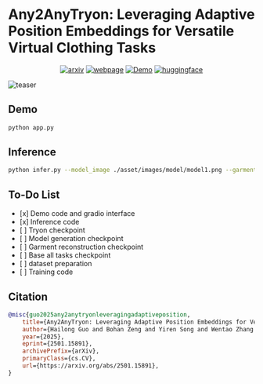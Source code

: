 # Any2AnyTryon: Leveraging Adaptive Position Embeddings for Versatile Virtual Clothing Tasks
<div style="display: flex; justify-content: center; align-items: center;">
  <a href="https://arxiv.org/abs/2501.15891" style="margin: 0 2px;">
    <img src='https://img.shields.io/badge/arXiv-2501.15891-red?style=flat&logo=arXiv&logoColor=red' alt='arxiv'>
  </a>
  <a href='https://logn-2024.github.io/Any2anyTryon/' style="margin: 0 2px;">
    <img src='https://img.shields.io/badge/Webpage-Project-silver?style=flat&logo=&logoColor=orange' alt='webpage'>
  </a>
  <a href="https://huggingface.co/spaces/jamesliu1217/Any2anyTryon_exp" style="margin: 0 2px;">
    <img src='https://img.shields.io/badge/Demo-Gradio-gold?style=flat&logo=Gradio&logoColor=red' alt='Demo'>
  </a>
  <a href='https://huggingface.co/loooooong/Any2anyTryon' style="margin: 0 2px;">
    <img src='https://img.shields.io/badge/Hugging Face-ckpts-orange?style=flat&logo=HuggingFace&logoColor=orange' alt='huggingface'>
  </a>
</div>

![teaser](asset/images/teaser.png)

## Demo
```bash
python app.py
```

## Inference
```bash
python infer.py --model_image ./asset/images/model/model1.png --garment_image ./asset/images/garment/garment1.jpg
```

## To-Do List
- \[x\] Demo code and gradio interface
- \[x\] Inference code
- \[ \] Tryon checkpoint
- \[ \] Model generation checkpoint
- \[ \] Garment reconstruction checkpoint
- \[ \] Base all tasks checkpoint
- \[ \] dataset preparation
- \[ \] Training code

## Citation

```bibtex
@misc{guo2025any2anytryonleveragingadaptiveposition,
    title={Any2AnyTryon: Leveraging Adaptive Position Embeddings for Versatile Virtual Clothing Tasks}, 
    author={Hailong Guo and Bohan Zeng and Yiren Song and Wentao Zhang and Chuang Zhang and Jiaming Liu},
    year={2025},
    eprint={2501.15891},
    archivePrefix={arXiv},
    primaryClass={cs.CV},
    url={https://arxiv.org/abs/2501.15891}, 
}
```